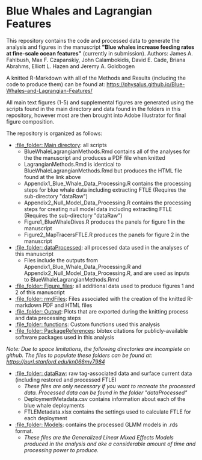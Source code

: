# Blue Whales and Lagrangian Features
 This repository contains the code and processed data to generate the analysis and figures in the manuscript **"Blue whales increase feeding rates at fine-scale ocean features"** (currently in submission). 
 Authors: James A. Fahlbush, Max F. Czapanskiy, John Calambokidis, David E. Cade, Briana Abrahms, Elliott L. Hazen and Jeremy A. Goldbogen

A knitted R-Markdown with all of the Methods and Results (including the code to produce them) can be found at:
https://physalus.github.io/Blue-Whales-and-Lagrangian-Features/

All main text figures (1-5) and supplemental figures are generated using the scripts found in the main directory and data found in the folders in this repository, however most are then brought into Adobe Illustrator for final figure composition. 

The repository is organized as follows:
* [:file\_folder: Main directory](https://github.com/physalus/Blue-Whales-and-Lagrangian-Features): all scripts 
  * BlueWhaleLagrangianMethods.Rmd contains all of the analyses for the the manuscript and produces a PDF file when knitted
  * LagrangianMethods.Rmd is identical to BlueWhaleLagrangianMethods.Rmd but produces the HTML file found at the link above 
  * Appendix1_Blue_Whale_Data_Processing.R contains the processing steps for blue whale data including extracting FTLE (Requires the sub-directory "dataRaw")
  * Appendix2_Null_Model_Data_Processing.R contains the processing steps for creating null model data including extracting FTLE (Requires the sub-directory "dataRaw")
  * Figure1_BlueWhaleDives.R produces the panels for figure 1 in the manuscript
  * Figure2_MapTracersFTLE.R produces the panels for figure 2 in the manuscript     
* [:file\_folder: dataProcessed](https://github.com/physalus/Blue-Whales-and-Lagrangian-Features/dataProcessed): all processed data used in the analyses of this manuscript
  * Files include the outputs from Appendix1_Blue_Whale_Data_Processing.R and Appendix2_Null_Model_Data_Processing.R, and are used as inputs to BlueWhaleLagrangianMethods.Rmd
* [:file\_folder: Figure_files](https://github.com/physalus/Blue-Whales-and-Lagrangian-Features/Figure_files): all additional data used to produce figures 1 and 2 of this manuscript
* [:file\_folder: rmdFiles](https://github.com/physalus/Blue-Whales-and-Lagrangian-Features/rmdFiles): Files associated with the creation of the knitted R-markdown PDF and HTML files 
* [:file\_folder: Output](https://github.com/physalus/Blue-Whales-and-Lagrangian-Features/Output): Plots that are exported during the knitting process and data precessing steps
* [:file\_folder: functions](https://github.com/physalus/Blue-Whales-and-Lagrangian-Features/functions): Custom functions used this analysis
* [:file\_folder: PackageReferences](https://github.com/physalus/Blue-Whales-and-Lagrangian-Features/PackageReferences): bibtex citations for publicly-available software packages used in this analysis

*Note: Due to space limitations, the following directories are incomplete on github. The files to populate these folders can be found at: https://purl.stanford.edu/kn066mv7984*
* [:file\_folder: dataRaw](https://github.com/physalus/Blue-Whales-and-Lagrangian-Features/dataRaw): raw tag-associated data and surface current data (including restored and processed FTLE)
  * *These files are only necessary if you want to recreate the processed data. Processed data can be found in the folder "dataProcessed"*
  * DeploymentMetadata.csv contains information about each of the blue whale deployments 
  * FTLEMetadata.xlsx contains the settings used to calculate FTLE for each deployment
* [:file\_folder: Models](https://github.com/physalus/Blue-Whales-and-Lagrangian-Features/Models): contains the processed GLMM models in .rds format.  
  * *These files are the Generalized Linear Mixed Effects Models produced in the analysis and ake a considerable amount of time and processing power to produce.*
